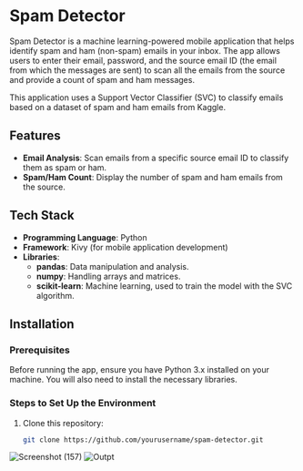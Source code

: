 # Spam Detector

Spam Detector is a machine learning-powered mobile application that helps identify spam and ham (non-spam) emails in your inbox. The app allows users to enter their email, password, and the source email ID (the email from which the messages are sent) to scan all the emails from the source and provide a count of spam and ham messages.

This application uses a Support Vector Classifier (SVC) to classify emails based on a dataset of spam and ham emails from Kaggle.

## Features

- **Email Analysis**: Scan emails from a specific source email ID to classify them as spam or ham.
- **Spam/Ham Count**: Display the number of spam and ham emails from the source.

## Tech Stack

- **Programming Language**: Python
- **Framework**: Kivy (for mobile application development)
- **Libraries**:
  - **pandas**: Data manipulation and analysis.
  - **numpy**: Handling arrays and matrices.
  - **scikit-learn**: Machine learning, used to train the model with the SVC algorithm.
  
## Installation

### Prerequisites
Before running the app, ensure you have Python 3.x installed on your machine. You will also need to install the necessary libraries.

### Steps to Set Up the Environment

1. Clone this repository:
   ```bash
   git clone https://github.com/yourusername/spam-detector.git


![Screenshot (157)](https://user-images.githubusercontent.com/95016288/186455531-ecce65b5-5785-45f1-ab3c-ff183e2be9b8.png)
![Outpt](https://user-images.githubusercontent.com/95016288/186455913-d49274e3-cacb-428e-bad0-76d43c13cab1.png)
